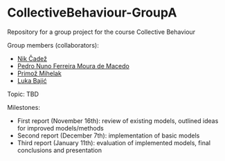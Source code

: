 # CollectiveBehaviour-GroupA
Repository for a group project for the course Collective Behaviour

Group members (collaborators):
- [Nik Čadež](https://github.com/RootRooster)
- [Pedro Nuno Ferreira Moura de Macedo](https://github.com/pedronunomacedo)
- [Primož Mihelak](https://github.com/PMihelak)
- [Luka Bajić](https://github.com/bajicluka01)

Topic: TBD

Milestones:
- First report (November 16th): review of existing models, outlined ideas for improved models/methods
- Second report (December 7th): implementation of basic models
- Third report (January 11th): evaluation of implemented models, final conclusions and presentation
